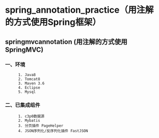 # spring_annotation_practice（用注解的方式使用Spring框架）
## springmvcannotation (用注解的方式使用SpringMVC)
###   一、环境
          1. Java8
          2. Tomcat8
          3. Maven 3.6
          4. Eclipse
          5. Mysql
###   二、已集成组件
          1. c3p0数据源
          2. Mybatis
          3. 分页插件 PageHelper
          4. JSON序列化/反序列化插件 FastJSON
